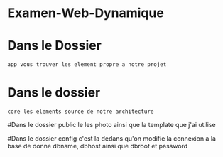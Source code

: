 # Examen-Web-Dynamique

# Dans le Dossier 
    app vous trouver les element propre a notre projet
    
# Dans le dossier 
    core les elements source de notre architecture 
    
#Dans le dossier
    public le les photo ainsi que la template que j'ai utilise 
    
#Dans le dossier 
    config c'est la dedans qu'on modifie la connexion a la base de donne dbname, dbhost ainsi que dbroot et password
